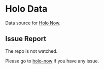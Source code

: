 # Holo Data
Data source for [Holo Now](https://holonow.github.io).

## Issue Report
The repo is not watched.

Please go to [holo-now](https://github.com/holonow/holonow.github.io) if you have any issue.
